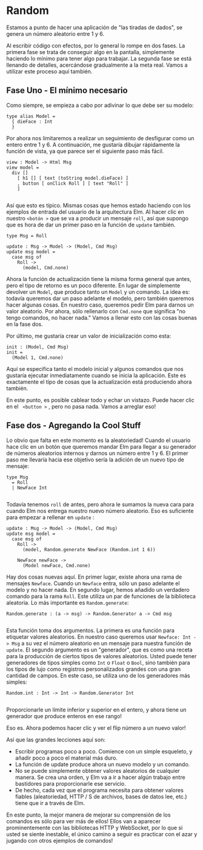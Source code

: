 
# Random

Estamos a punto de hacer una aplicación de "las tiradas de dados", se genera un número aleatorio entre 1 y 6.

Al escribir código con efectos, por lo general lo rompe en dos fases. La primera fase se trata de conseguir algo en la pantalla, simplemente haciendo lo mínimo para tener algo para trabajar. La segunda fase se está llenando de detalles, acercándose gradualmente a la meta real. Vamos a utilizar este proceso aquí también.

## Fase Uno - El mínimo necesario

Como siempre, se empieza a cabo por adivinar lo que debe ser su modelo:
```
type alias Model =
  { dieFace : Int
  }
```

Por ahora nos limitaremos a realizar un seguimiento de desfigurar como un entero entre 1 y 6. A continuación, me gustaría dibujar rápidamente la función de vista, ya que parece ser el siguiente paso más fácil.

```
view : Model -> Html Msg
view model =
  div []
    [ h1 [] [ text (toString model.dieFace) ]
    , button [ onClick Roll ] [ text "Roll" ]
    ]


```
Así que esto es típico. Mismas cosas que hemos estado haciendo con los ejemplos de entrada del usuario de la arquitectura Elm. Al hacer clic en nuestro `<botón >` que se va a producir un mensaje `roll`, así que supongo que es hora de dar un primer paso en la función de `update` también.
```
type Msg = Roll

update : Msg -> Model -> (Model, Cmd Msg)
update msg model =
  case msg of
    Roll ->
      (model, Cmd.none)
```

Ahora la función de actualización tiene la misma forma general que antes, pero el tipo de retorno es un poco diferente. En lugar de simplemente devolver un `Model`, que produce tanto un `Model` y un comando. La idea es: todavía queremos dar un paso adelante el modelo, pero también queremos hacer algunas cosas. En nuestro caso, queremos pedir Elm para darnos un valor aleatorio. Por ahora, sólo rellenarlo con `Cmd.none` que significa "no tengo comandos, no hacer nada." Vamos a llenar esto con las cosas buenas en la fase dos.

Por último, me gustaría crear un valor de inicialización como esta:

```
init : (Model, Cmd Msg)
init =
  (Model 1, Cmd.none)
```

Aquí se especifica tanto el modelo inicial y algunos comandos que nos gustaría ejecutar inmediatamente cuando se inicia la aplicación. Este es exactamente el tipo de cosas que la actualización está produciendo ahora también.

En este punto, es posible cablear todo y echar un vistazo. Puede hacer clic en el ` <button >` , pero no pasa nada. Vamos a arreglar eso!

## Fase dos - Agregando la Cool Stuff

Lo obvio que falta en este momento es la aleatoriedad! Cuando el usuario hace clic en un botón que queremos mandar Elm para llegar a su generador de números aleatorios internos y darnos un número entre 1 y 6. El primer paso me llevaría hacia ese objetivo sería la adición de un nuevo tipo de mensaje:

```
type Msg
  = Roll
  | NewFace Int


```

Todavía tenemos `roll` de antes, pero ahora le sumamos la nueva cara para cuando Elm nos entrega nuestro nuevo número aleatorio. Eso es suficiente para empezar a rellenar en `update` :
```
update : Msg -> Model -> (Model, Cmd Msg)
update msg model =
  case msg of
    Roll ->
      (model, Random.generate NewFace (Random.int 1 6))

    NewFace newFace ->
      (Model newFace, Cmd.none)
```

Hay dos cosas nuevas aquí. En primer lugar, existe ahora una rama de mensajes `Newface`. Cuando un `Newface` entra, sólo un paso adelante el modelo y no hacer nada. En segundo lugar, hemos añadido un verdadero comando para la rama `Roll`. Este utiliza un par de funciones de la biblioteca aleatoria. Lo más importante es `Random.generate`:

```
Random.generate : (a -> msg) -> Random.Generator a -> Cmd msg


```

Esta función toma dos argumentos. La primera es una función para etiquetar valores aleatorios. En nuestro caso queremos usar `Newface: Int -> Msg`  a su vez el número aleatorio en un mensaje para nuestra función de `update`. El segundo argumento es un "generador", que es como una receta para la producción de ciertos tipos de valores aleatorios. Usted puede tener generadores de tipos simples como `Int` o `Float` o `Bool`, sino también para los tipos de lujo como registros personalizados grandes con una gran cantidad de campos. En este caso, se utiliza uno de los generadores más simples:

```
Random.int : Int -> Int -> Random.Generator Int


```

Proporcionarle un límite inferior y superior en el entero, y ahora tiene un generador que produce enteros en ese rango!

Eso es. Ahora podemos hacer clic y ver el flip número a un nuevo valor!

Así que las grandes lecciones aquí son:

 - Escribir programas poco a poco. Comience con un simple esqueleto, y
   añadir poco a poco el material más duro.
 - La función de update produce ahora un nuevo modelo y un comando.
 - No se puede simplemente obtener valores aleatorios de cualquier
   manera. Se crea una orden, y Elm va a ir a hacer algún trabajo entre
   bastidores para proporcionarle ese servicio.
 - De hecho, cada vez que el programa necesita para obtener valores
   fiables (aleatoriedad, HTTP / S de archivos, bases de datos lee,
   etc.) tiene que ir a través de Elm.

En este punto, la mejor manera de mejorar su comprensión de los comandos es sólo para ver más de ellos! Ellos van a aparecer prominentemente con las bibliotecas HTTP y WebSocket, por lo que si usted se siente inestable, el único camino a seguir es practicar con el azar y jugando con otros ejemplos de comandos!